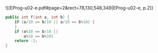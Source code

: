 

![[EProg-u02-e.pdf#page=2&rect=78,130,548,349|EProg-u02-e, p.2]]

```java
public int f(int a, int b) {
	if (a/10 == b/10 || a/10 == b%10) {
	}
	if (a%10 == b/10 ||
		a%10 == b%10)
	return -1;
}
```